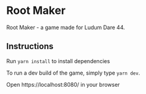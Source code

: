 # Root Maker
Root Maker - a game made for Ludum Dare 44.

## Instructions
Run `yarn install` to install dependencies

To run a dev build of the game, simply type `yarn dev`.

Open https://localhost:8080/ in your browser
